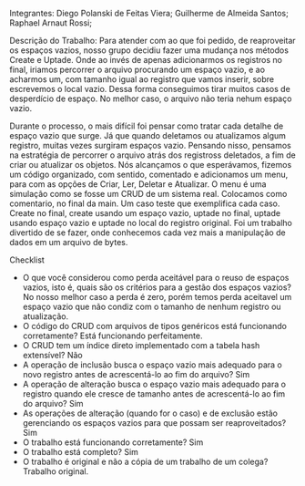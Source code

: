 Integrantes: 
Diego Polanski de Feitas Viera;
Guilherme de Almeida Santos;
Raphael Arnaut Rossi;

Descrição do Trabalho: Para atender com ao que foi pedido, de reaproveitar os espaços vazios, nosso grupo decidiu fazer uma mudança nos métodos Create e Uptade. 
Onde ao invés de apenas adicionarmos os registros no final, iriamos percorrer o arquivo procurando um espaço vazio, e ao acharmos um, com tamanho igual ao registro que vamos inserir, 
sobre escrevemos o local vazio. Dessa forma conseguimos tirar muitos casos de desperdício de espaço. No melhor caso, o arquivo não teria nehum espaço vazio.

Durante o processo, o mais difícil foi pensar como tratar cada detalhe de espaço vazio que surge. Já que quando deletamos ou atualizamos algum registro, muitas vezes surgiram espaços vazio. 
Pensando nisso, pensamos na estratégia de percorrer o arquivo atrás dos registross deletados, a fim de criar ou atualizar os objetos. 
Nós alcançamos o que esperávamos, fizemos um código organizado, com sentido, comentado e adicionamos um menu, para com as opções de Criar, Ler, Deletar e Atualizar. O menu é uma simulação
como se fosse um CRUD de um sistema real. Colocamos como comentario, no final da main. Um caso teste que exemplifica cada caso. Create no final, create usando um espaço vazio, uptade no final, uptade 
usando espaço vazio e uptade no local do registro original.
Foi um trabalho divertido de se fazer, onde conhecemos cada vez mais a manipulação de dados em um arquivo de bytes.


Checklist
* O que você considerou como perda aceitável para o reuso de espaços vazios, isto é, quais são os critérios para a gestão dos espaços vazios?
    No nosso melhor caso a perda é zero, porém temos perda aceitavel um espaço vazio que não condiz com o tamanho de nenhum registro ou atualização.
* O código do CRUD com arquivos de tipos genéricos está funcionando corretamente?
    Está funcionando perfeitamente.
* O CRUD tem um índice direto implementado com a tabela hash extensível?
    Não
* A operação de inclusão busca o espaço vazio mais adequado para o novo registro antes de acrescentá-lo ao fim do arquivo?
    Sim
* A operação de alteração busca o espaço vazio mais adequado para o registro quando ele cresce de tamanho antes de acrescentá-lo ao fim do arquivo?
    Sim
* As operações de alteração (quando for o caso) e de exclusão estão gerenciando os espaços vazios para que possam ser reaproveitados?
    Sim
* O trabalho está funcionando corretamente?
    Sim
* O trabalho está completo?
    Sim
* O trabalho é original e não a cópia de um trabalho de um colega?
    Trabalho original.
